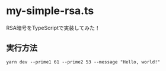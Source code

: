 # my-simple-rsa.ts

RSA暗号をTypeScriptで実装してみた！  

## 実行方法

```shell
yarn dev --prime1 61 --prime2 53 --message "Hello, world!"
```
